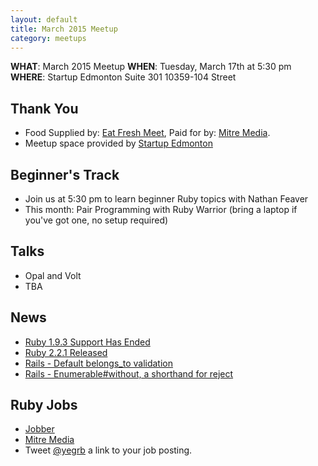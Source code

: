 ```yaml
---
layout: default
title: March 2015 Meetup
category: meetups
---
```


 **WHAT**: March 2015 Meetup
 **WHEN**: Tuesday, March 17th at 5:30 pm
 **WHERE**: Startup Edmonton Suite 301 10359-104 Street

## Thank You

* Food Supplied by: [Eat Fresh Meet](http://eatfreshmeet.org/), Paid for by: [Mitre Media](http://mitremedia.com/).
* Meetup space provided by [Startup Edmonton](http://www.startupedmonton.com/)

## Beginner's Track

* Join us at 5:30 pm to learn beginner Ruby topics with Nathan Feaver
* This month: Pair Programming with Ruby Warrior (bring a laptop if you've got one, no setup required)

## Talks

* Opal and Volt
* TBA

## News

* [Ruby 1.9.3 Support Has Ended](https://www.ruby-lang.org/en/news/2015/02/23/support-for-ruby-1-9-3-has-ended/)
* [Ruby 2.2.1 Released](https://www.ruby-lang.org/en/news/2015/03/03/ruby-2-2-1-released/)
* [Rails - Default belongs_to validation](https://github.com/rails/rails/pull/18937)
* [Rails - Enumerable#without, a shorthand for reject](https://github.com/rails/rails/pull/19157)

## Ruby Jobs
  * [Jobber](https://getjobber.com/jobs/rails_developer)
  * [Mitre Media](http://mitremedia.com/#careers)
  * Tweet [@yegrb](https://twitter.com/yegrb) a link to your job posting.
